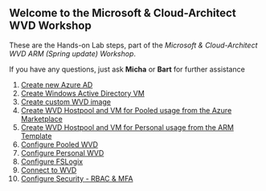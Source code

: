 ## Welcome to the Microsoft & Cloud-Architect WVD Workshop

These are the Hands-on Lab steps, part of the *Microsoft & Cloud-Architect WVD ARM (Spring update) Workshop*.

If you have any questions, just ask **Micha** or **Bart** for further assistance

1. [Create new Azure AD](/CA-Microsoft-WVD_ARM-Workshop/1.%20Create%20Azure%20AD)
2. [Create Windows Active Directory VM](/CA-Microsoft-WVD_ARM-Workshop/2.%20Create%20Windows%20Active%20Directory%20VM)
3. [Create custom WVD image](/CA-Microsoft-WVD_ARM-Workshop/5.%20Create%20custom%20WVD%20image)
4. [Create WVD Hostpool and VM for Pooled usage from the Azure Marketplace](/CA-Microsoft-WVD_ARM-Workshop/6.%20Create%20WVD%20Hostpool%20and%20VM%20for%20Pooled%20usage)
5. [Create WVD Hostpool and VM for Personal usage from the ARM Template](/CA-Microsoft-WVD_ARM-Workshop/7.%20Create%20WVD%20Hostpool%20and%20VM%20for%20Personal%20usage/)
6. [Configure Pooled WVD](/CA-Microsoft-WVD_ARM-Workshop/8.%20Configure%20Pooled%20WVD)
7. [Configure Personal WVD](/CA-Microsoft-WVD_ARM-Workshop/9.%20Configure%20Personal%20WVD)
8. [Configure FSLogix](/CA-Microsoft-WVD_ARM-Workshop/10.%20Configure%20FSLogix)
9. [Connect to WVD](/CA-Microsoft-WVD_ARM-Workshop/11.%20Connect%20to%20WVD)
10. [Configure Security - RBAC & MFA](/CA-Microsoft-WVD_ARM-Workshop/12.%20Configure%20Security%20-%20RBAC%20%26%20MFA)

<script type="text/javascript">
    setTimeout(function() { 
            document.getElementById("sidebar").style.display = "none";
            var x = document.getElementsByClassName('inner'); 
            x[0].style.width = "90%";
            var x = document.getElementsByTagName('h1'); 
            x[0].style.width = "90%";
            x[0].style.textAlign = "center"
            x[0].innerHTML = "Microsoft & Cloud-Architect WVD Workshop"
        }, 250);
</script>